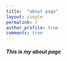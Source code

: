 ```yaml
---
title:  "about page"
layout: single
permalink: /
author_profile: true
comments: true
---
```


##### This is my about page